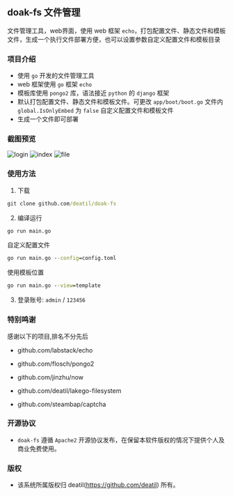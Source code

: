 ## doak-fs 文件管理

文件管理工具，web界面，使用 web 框架 `echo`，打包配置文件、静态文件和模板文件，生成一个执行文件部署方便，也可以设置参数自定义配置文件和模板目录


### 项目介绍

*  使用 `go` 开发的文件管理工具
*  web 框架使用 `go` 框架 `echo`
*  模板库使用 `pongo2` 库，语法接近 `python` 的 `django` 框架
*  默认打包配置文件、静态文件和模板文件。可更改 `app/boot/boot.go` 文件内 `global.IsOnlyEmbed` 为 `false` 自定义配置文件和模板文件
*  生成一个文件即可部署


### 截图预览

![login](https://user-images.githubusercontent.com/24578855/219612410-b6994879-33d1-49d4-818e-d6d3be9fe50d.png)
![index](https://user-images.githubusercontent.com/24578855/219612392-f1555a54-ea09-441a-a1c2-eaf17b2b37d6.png)
![file](https://user-images.githubusercontent.com/24578855/219553564-dbd3dea2-df6e-4d0d-b6ba-ac0a94ec12c9.png)

### 使用方法

1. 下载

```cmd
git clone github.com/deatil/doak-fs
```

2. 编译运行

```cmd
go run main.go
```

自定义配置文件
```cmd
go run main.go --config=config.toml
```

使用模板位置
```cmd
go run main.go --view=template
```

3. 登录账号: `admin` / `123456`


### 特别鸣谢

感谢以下的项目,排名不分先后

 - github.com/labstack/echo

 - github.com/flosch/pongo2

 - github.com/jinzhu/now

 - github.com/deatil/lakego-filesystem

 - github.com/steambap/captcha


### 开源协议

*  `doak-fs` 遵循 `Apache2` 开源协议发布，在保留本软件版权的情况下提供个人及商业免费使用。


### 版权

*  该系统所属版权归 deatil(https://github.com/deatil) 所有。
